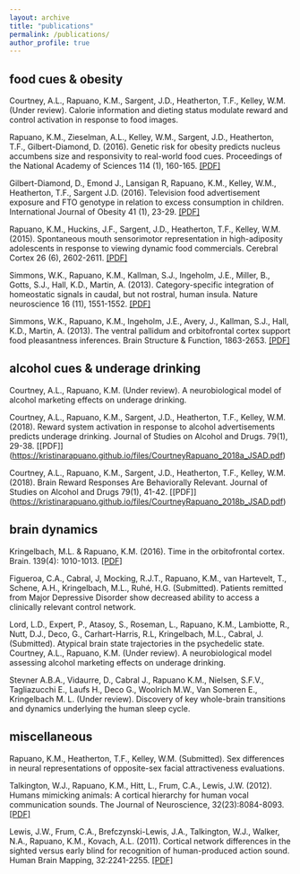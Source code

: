```yaml
---
layout: archive
title: "publications"
permalink: /publications/
author_profile: true
---
```


<!-- {% if author.googlescholar %}
  You can also find my articles on <u><a href="{{author.googlescholar}}">my Google Scholar profile</a>.</u>
{% endif %}  -->

<!-- {% include base_path %} -->

<!-- {% for post in site.publications reversed %}
  {% include archive-single.html %}
{% endfor %} -->


## food cues & obesity

Courtney, A.L., Rapuano, K.M., Sargent, J.D., Heatherton, T.F., Kelley, W.M. (Under review). Calorie information and dieting status modulate reward and control activation in response to food images.

Rapuano, K.M., Zieselman, A.L., Kelley, W.M., Sargent, J.D., Heatherton, T.F., Gilbert-Diamond, D. (2016). Genetic risk for obesity predicts nucleus accumbens size and responsivity to real-world food cues. Proceedings of the National Academy of Sciences 114 (1), 160-165. <a class="third" href="#">[[PDF]](https://kristinarapuano.github.io/files/Rapuano_2016_PNAS.pdf)</a> 

Gilbert-Diamond, D., Emond J., Lansigan R, Rapuano, K.M., Kelley, W.M., Heatherton, T.F., Sargent J.D. (2016). Television food advertisement exposure and FTO genotype in relation to excess consumption in children. International Journal of Obesity 41 (1), 23-29. [[PDF]](https://kristinarapuano.github.io/files/GilbertDiamondetal_2017_IJO.pdf)

Rapuano, K.M., Huckins, J.F., Sargent, J.D., Heatherton, T.F., Kelley, W.M. (2015). Spontaneous mouth sensorimotor representation in high-adiposity adolescents in response to viewing dynamic food commercials. Cerebral Cortex 26 (6), 2602-2611. [[PDF]](https://kristinarapuano.github.io/files/Rapuano_2015_CerCor.pdf)

Simmons, W.K., Rapuano, K.M., Kallman, S.J., Ingeholm, J.E., Miller, B., Gotts, S.J., Hall, K.D., Martin, A. (2013). Category-specific integration of homeostatic signals in caudal, but not rostral, human insula. Nature neuroscience 16 (11), 1551-1552. [[PDF]](https://kristinarapuano.github.io/files/simmons_2013_natneuro.pdf)

Simmons, W.K., Rapuano, K.M., Ingeholm, J.E., Avery, J., Kallman, S.J., Hall, K.D., Martin, A. (2013). The ventral pallidum and orbitofrontal cortex support food pleasantness inferences. Brain Structure & Function, 1863-2653. [[PDF]](https://kristinarapuano.github.io/files/Simmons_2014_BrStuctFunc.pdf)


## alcohol cues & underage drinking

Courtney, A.L., Rapuano, K.M. (Under review). A neurobiological model of alcohol marketing effects on underage drinking.

Courtney, A.L., Rapuano, K.M., Sargent, J.D., Heatherton, T.F., Kelley, W.M. (2018). Reward system activation in response to alcohol advertisements predicts underage drinking. Journal of Studies on Alcohol and Drugs. 79(1), 29-38. [[PDF]] (https://kristinarapuano.github.io/files/CourtneyRapuano_2018a_JSAD.pdf)

Courtney, A.L., Rapuano, K.M., Sargent, J.D., Heatherton, T.F., Kelley, W.M. (2018). Brain Reward Responses Are Behaviorally Relevant. Journal of Studies on Alcohol and Drugs 79(1), 41-42. [[PDF]] (https://kristinarapuano.github.io/files/CourtneyRapuano_2018b_JSAD.pdf)


## brain dynamics

Kringelbach, M.L. & Rapuano, K.M. (2016). Time in the orbitofrontal cortex. Brain. 139(4): 1010-1013. [[PDF]](https://kristinarapuano.github.io/files/BrainCommentary.pdf)

Figueroa, C.A., Cabral, J, Mocking, R.J.T., Rapuano, K.M., van Hartevelt, T., Schene, A.H., Kringelbach, M.L., Ruhé, H.G. (Submitted). Patients remitted from Major Depressive Disorder show decreased ability to access a clinically relevant control network.

Lord, L.D., Expert, P., Atasoy, S., Roseman, L., Rapuano, K.M., Lambiotte, R., Nutt, D.J., Deco, G., Carhart-Harris, R.L, Kringelbach, M.L., Cabral, J. (Submitted). Atypical brain state trajectories in the psychedelic state. Courtney, A.L., Rapuano, K.M. (Under review). A neurobiological model assessing alcohol marketing effects on underage drinking.

Stevner A.B.A., Vidaurre, D., Cabral J., Rapuano K.M., Nielsen, S.F.V., Tagliazucchi E., Laufs H., Deco G., Woolrich M.W., Van Someren E., Kringelbach M. L. (Under review). Discovery of key whole-brain transitions and dynamics underlying the human sleep cycle.


## miscellaneous

Rapuano, K.M., Heatherton, T.F., Kelley, W.M. (Submitted). Sex differences in neural representations of opposite-sex facial attractiveness evaluations.

Talkington, W.J., Rapuano, K.M., Hitt, L., Frum, C.A., Lewis, J.W. (2012). Humans mimicking animals: A cortical hierarchy for human vocal communication sounds. The Journal of Neuroscience, 32(23):8084-8093. [[PDF]](https://kristinarapuano.github.io/files/Talkington_2012_JNeuro.pdf)

Lewis, J.W., Frum, C.A., Brefczynski-Lewis, J.A., Talkington, W.J., Walker, N.A., Rapuano, K.M., Kovach, A.L. (2011). Cortical network differences in the sighted versus early blind for recognition of human-produced action sound. Human Brain Mapping, 32:2241-2255. [[PDF]](https://kristinarapuano.github.io/files/Lewis_et_al-2011-Human_Brain_Mapping.pdf)
